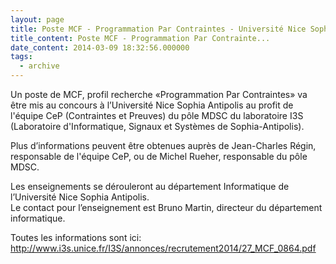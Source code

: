 ```yaml
---
layout: page
title: Poste MCF - Programmation Par Contraintes - Université Nice Sophia Antipolis
title_content: Poste MCF - Programmation Par Contrainte...
date_content: 2014-03-09 18:32:56.000000
tags:
  - archive
---
```

Un poste de MCF, profil recherche «Programmation Par Contraintes» va être mis
au concours à l’Université Nice Sophia Antipolis au profit de l'équipe CeP
(Contraintes et Preuves) du pôle MDSC du laboratoire I3S (Laboratoire
d'Informatique, Signaux et Systèmes de Sophia-Antipolis).  
  
Plus d’informations peuvent être obtenues auprès de Jean-Charles Régin,
responsable de l'équipe CeP, ou de Michel Rueher, responsable du pôle MDSC.  
  
Les enseignements se dérouleront au département Informatique de l’Université
Nice Sophia Antipolis.  
Le contact pour l’enseignement est Bruno Martin, directeur du département
informatique.  
  
Toutes les informations sont ici:
<http://www.i3s.unice.fr/I3S/annonces/recrutement2014/27_MCF_0864.pdf>  

